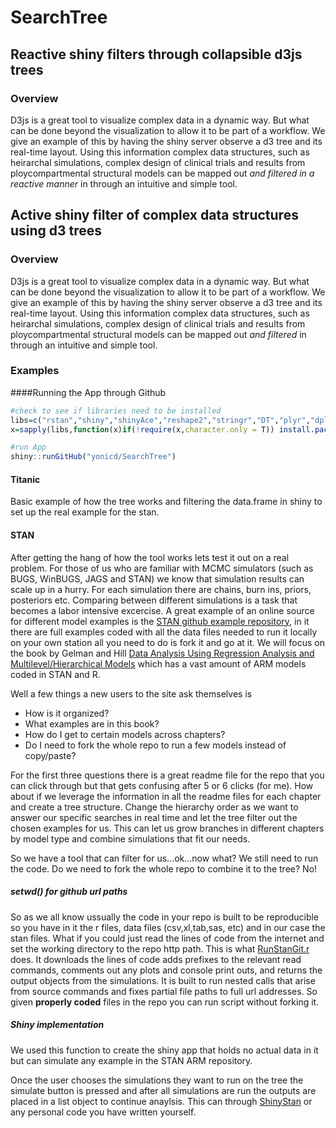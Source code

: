 # SearchTree
## Reactive shiny filters through collapsible d3js trees
### Overview
D3js is a great tool to visualize complex data in a dynamic way. But what can be done beyond the visualization to allow it to be part of a workflow. We give an example of this by having the shiny server observe a d3 tree and its real-time layout. Using this information complex data structures, such as heirarchal simulations, complex design of clinical trials and results from ploycompartmental structural models can be mapped out *and filtered in a reactive manner* in through an intuitive and simple tool.

## Active shiny filter of complex data structures using d3 trees
### Overview
D3js is a great tool to visualize complex data in a dynamic way. But what can be done beyond the visualization to allow it to be part of a workflow. We give an example of this by having the shiny server observe a d3 tree and its real-time layout. Using this information complex data structures, such as heirarchal simulations, complex design of clinical trials and results from ploycompartmental structural models can be mapped out *and filtered* in through an intuitive and simple tool.

### Examples

####Running the App through Github

```r
#check to see if libraries need to be installed
libs=c("rstan","shiny","shinyAce","reshape2","stringr","DT","plyr","dplyr")
x=sapply(libs,function(x)if(!require(x,character.only = T)) install.packages(x));rm(x,libs)

#run App
shiny::runGitHub("yonicd/SearchTree")
```

#### Titanic
Basic example of how the tree works and filtering the data.frame in shiny to set up the real example for the stan.

#### STAN
After getting the hang of how the tool works lets test it out on a real problem. For those of us who are familiar with MCMC simulators (such as BUGS, WinBUGS, JAGS and STAN) we know that simulation results can scale up in a hurry. For each simulation there are chains, burn ins, priors, posteriors etc. Comparing between different simulations is a task that becomes a labor intensive excercise. A great example of an online source for different model examples is the [STAN github example repository](https://github.com/stan-dev/example-models), in it there are full examples coded with all the data files needed to run it locally on your own station all you need to do is fork it and go at it. We will focus on the book by Gelman and Hill [Data Analysis Using Regression Analysis and Multilevel/Hierarchical Models](http://www.stat.columbia.edu/~gelman/arm/) which has a vast amount of ARM models coded in STAN and R. 

Well a few things a new users to the site ask themselves is

  - How is it organized? 
  - What examples are in this book?
  - How do I get to certain models across chapters?
  - Do I need to fork the whole repo to run a few models instead of copy/paste?
  
For the first three questions there is a great readme file for the repo that you can click through but that gets confusing after 5 or 6 clicks (for me). How about if we leverage the information in all the readme files for each chapter and create a tree structure. Change the hierarchy order as we want to answer our specific searches in real time and let the tree filter out the chosen examples for us. This can let us grow branches in different chapters by model type and combine simulations that fit our needs. 

So we have a tool that can filter for us...ok...now what? We still need to run the code. Do we need to fork the whole repo to combine it to the tree? No!

##### setwd() for github url paths
So as we all know ussually the code in your repo is built to be reproducible so you have in it the r files, data files (csv,xl,tab,sas, etc) and in our case the stan files. What if you could just read the lines of code from the internet and set the working directory to the repo http path. This is what [RunStanGit.r](https://github.com/yonicd/SearchTree/blob/master/RunStanGit.r) does. It downloads the lines of code adds prefixes to the relevant read commands, comments out any plots and console print outs, and returns the output objects from the simulations. It is built to run nested calls that arise from source commands and fixes partial file paths to full url addresses. So given **properly coded** files in the repo you can run script without forking it. 

##### Shiny implementation
We used this function to create the shiny app that holds no actual data in it but can simulate any example in the STAN ARM repository.

Once the user chooses the simulations they want to run on the tree the simulate button is pressed and after all simulations are run the outputs are placed in a list object to continue anaylsis. This can through [ShinyStan](http://mc-stan.org/interfaces/shinystan) or any personal code you have written yourself.


